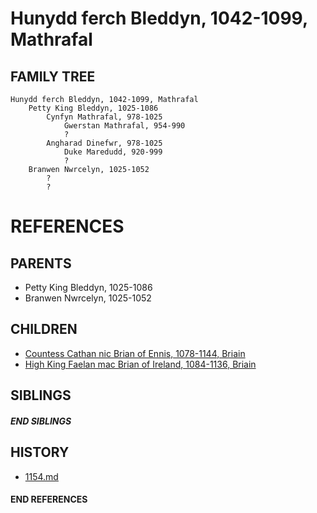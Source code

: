 # Hunydd ferch Bleddyn, 1042-1099, Mathrafal

## FAMILY TREE
```
Hunydd ferch Bleddyn, 1042-1099, Mathrafal
    Petty King Bleddyn, 1025-1086
        Cynfyn Mathrafal, 978-1025
            Gwerstan Mathrafal, 954-990
            ?
        Angharad Dinefwr, 978-1025
            Duke Maredudd, 920-999
            ?
    Branwen Nwrcelyn, 1025-1052
        ?
        ?
```


# REFERENCES

## PARENTS 
* Petty King Bleddyn, 1025-1086
* Branwen Nwrcelyn, 1025-1052

## CHILDREN 
* [Countess Cathan nic Brian of Ennis, 1078-1144, Briain](p/cathan_nic_brian_1078.md)
* [High King Faelan mac Brian of Ireland, 1084-1136, Briain](p/faelan_mac_brian_1084.md)

## SIBLINGS

##### END SIBLINGS  
## HISTORY
* [1154.md](../h/1154.md)

#### END REFERENCES
